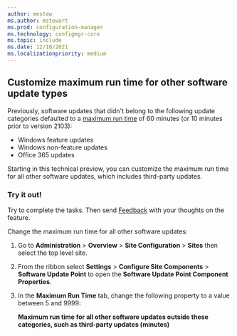 ```yaml
---
author: mestew
ms.author: mstewart
ms.prod: configuration-manager
ms.technology: configmgr-core
ms.topic: include
ms.date: 12/10/2021
ms.localizationpriority: medium
---
```


## <a name="bkmk_maxruntime"></a> Customize maximum run time for other software update types
<!--12770887-->
 Previously, software updates that  didn't belong to the following update categories defaulted to a [maximum run time](../../../../../sum/plan-design/plan-for-software-updates.md#bkmk_maxruntime) of 60 minutes (or 10 minutes prior to version 2103):
- Windows feature updates
- Windows non-feature updates
- Office 365 updates

Starting in this technical preview, you can customize the maximum run time for all other software updates, which includes third-party updates.

### Try it out!

Try to complete the tasks. Then send [Feedback](../../../../understand/product-feedback.md) with your thoughts on the feature.

Change the maximum run time for all other software updates:

1. Go to **Administration** > **Overview** > **Site Configuration** > **Sites** then select the top level site.
1. From the ribbon select **Settings** > **Configure Site Components** > **Software Update Point** to open the **Software Update Point Component Properties**.
1. In the **Maximum Run Time** tab, change the following property to a value between 5 and 9999:

   **Maximum run time for all other software updates outside these categories, such as third-party updates (minutes)**